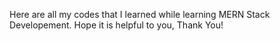 Here are all my codes that I learned while learning MERN Stack Developement.
Hope it is helpful to you,
Thank You!
